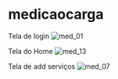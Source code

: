 # medicaocarga

Tela de login
![med_01](https://user-images.githubusercontent.com/80224977/137232866-79e986b0-7581-437a-ac45-96ec6304d5e1.PNG)

Tela do Home
![med_13](https://user-images.githubusercontent.com/80224977/137232901-e5d0c1a0-ed8d-4251-8ded-20ae89a5643f.PNG)

Tela de add serviços
![med_07](https://user-images.githubusercontent.com/80224977/137232930-938276a1-0afd-4aa1-a2b3-2300883f523d.PNG)
